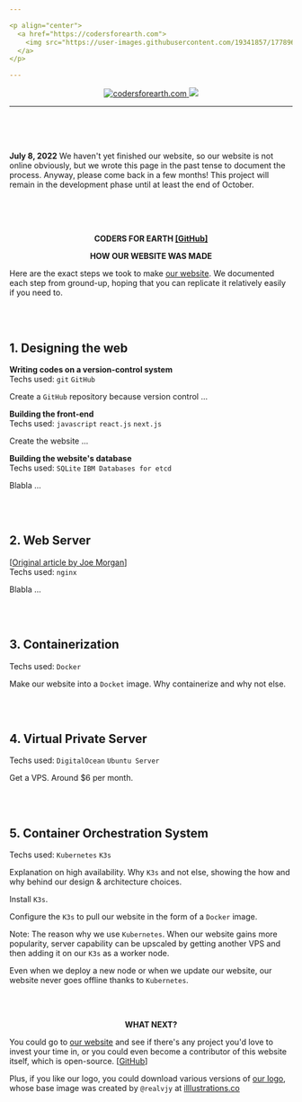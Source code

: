 ```yaml
---

<p align="center">
  <a href="https://codersforearth.com">
    <img src="https://user-images.githubusercontent.com/19341857/177896292-0837342f-120b-430b-a9bf-d4147f86f896.svg" width="350">
  </a>
</p>

---
```


<p align="center">
  <a href="https://github.com/CodersForEarth/codersforearth.com">
    <img alt="codersforearth.com" src="https://img.shields.io/badge/GitHub-codersforearth.com-brightgreen">
  </a>
  <a href="https://github.com/CodersForEarth/codersforearth.com/blob/main/LICENSE">
    <img src="https://badgen.net/github/license/CodersForEarth/codersforearth.com">
  </a>
</p>

---

<br>
<br>
<br>

**July 8, 2022** We haven't yet finished
our website, so our website is not online
obviously, but we wrote this page
in the past tense to document the process.
Anyway, please come back in a few months!
This project will remain in the development
phase until at least the end of October.

<br>
<br>
<br>

<p align="center">
  <b>
    CODERS FOR EARTH
    <a href="https://github.com/CodersForEarth/codersforearth.com">
      [GitHub]
    </a>
  </b>
</p>

<!---

An open-source website, where ...
Why we are working so hard on
this website. Why we believe in this,
and why we believe this will help you, too.

-->

<p align="center">
  <b>HOW OUR WEBSITE WAS MADE</b>
</p>

Here are the exact steps we took to
make [our website](https://codersforearth.com).
We documented each step from ground-up,
hoping that you can replicate it 
relatively easily if you need to. 

<br>
<br>

## 1. Designing the web

**Writing codes on a version-control system**<br>
Techs used:
`git`
`GitHub`

Create a `GitHub` repository because
version control ...

**Building the front-end**<br>
Techs used:
`javascript`
`react.js`
`next.js`

Create the website ...

**Building the website's database**<br>
Techs used:
`SQLite`
`IBM Databases for etcd`

Blabla ...

<br>
<br>

## 2. Web Server

[[Original article by Joe Morgan](https://www.digitalocean.com/community/tutorials/how-to-deploy-a-react-application-with-nginx-on-ubuntu-20-04)]<br>
Techs used:
`nginx`

Blabla ...

<br>
<br>

## 3. Containerization

Techs used:
`Docker`

Make our website into a `Docket` image.
Why containerize and why not else.

<br>
<br>

## 4. Virtual Private Server

Techs used:
`DigitalOcean`
`Ubuntu Server`

Get a VPS. Around $6 per month.

<br>
<br>

## 5. Container Orchestration System

Techs used:
`Kubernetes`
`K3s`

Explanation on high availability.
Why `K3s` and not else, showing
the how and why behind 
our design & architecture choices.

Install `K3s`.

Configure the `K3s` to pull our website
in the form of a `Docker` image.

Note: The reason why we use `Kubernetes`.
When our website gains more popularity,
server capability can be upscaled by
getting another VPS and then adding it
on our `K3s` as a worker node.

Even when we deploy a new node or when
we update our website, our website never
goes offline thanks to `Kubernetes`.

<br>
<br>
<p align="center">
  <b>WHAT NEXT?</b>
</p>

You could go to 
[our website](https://codersforearth.com)
and see if there's any project
you'd love to invest your time in,
or you could even become a contributor
of this website itself, which is open-source.
[[GitHub](https://github.com/CodersForEarth/codersforearth.com)]

Plus, if you like our logo,
you could download various versions of
[our logo](https://github.com/CodersForEarth/.github/blob/main/README.md),
whose base image was created by `@realvjy` at
[illlustrations.co](https://illlustrations.co)








